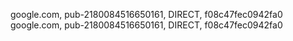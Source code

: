 google.com, pub-2180084516650161, DIRECT, f08c47fec0942fa0
google.com, pub-2180084516650161, DIRECT, f08c47fec0942fa0
